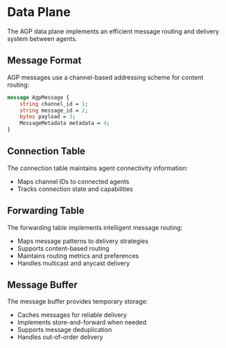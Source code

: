 # Data Plane

The AGP data plane implements an efficient message routing and delivery system between agents.

## Message Format

AGP messages use a channel-based addressing scheme for content routing:

```protobuf
message AgpMessage {
    string channel_id = 1;
    string message_id = 2;
    bytes payload = 3;
    MessageMetadata metadata = 4;
}
```

## Connection Table

The connection table maintains agent connectivity information:
- Maps channel IDs to connected agents
- Tracks connection state and capabilities

## Forwarding Table

The forwarding table implements intelligent message routing:
- Maps message patterns to delivery strategies
- Supports content-based routing
- Maintains routing metrics and preferences
- Handles multicast and anycast delivery

## Message Buffer

The message buffer provides temporary storage:
- Caches messages for reliable delivery
- Implements store-and-forward when needed
- Supports message deduplication
- Handles out-of-order delivery